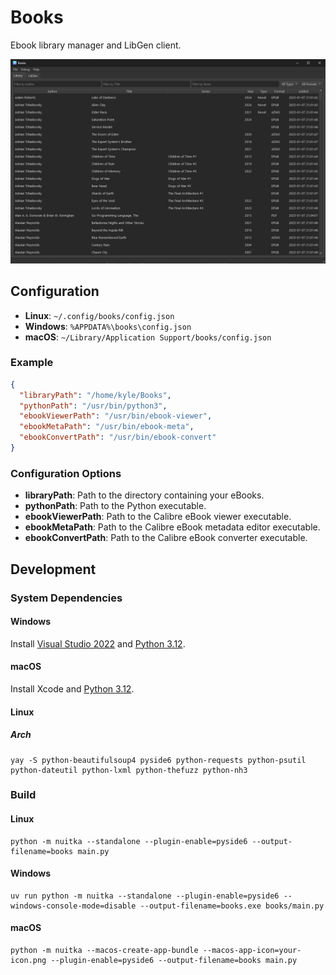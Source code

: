 # Books

Ebook library manager and LibGen client.

![Books](screenshot.png)

## Configuration

* **Linux**: `~/.config/books/config.json`
* **Windows**: `%APPDATA%\books\config.json`
* **macOS**: `~/Library/Application Support/books/config.json`

### Example

```json
{
  "libraryPath": "/home/kyle/Books",
  "pythonPath": "/usr/bin/python3",
  "ebookViewerPath": "/usr/bin/ebook-viewer",
  "ebookMetaPath": "/usr/bin/ebook-meta",
  "ebookConvertPath": "/usr/bin/ebook-convert"
}
```

### Configuration Options

* **libraryPath**: Path to the directory containing your eBooks.
* **pythonPath**: Path to the Python executable.
* **ebookViewerPath**: Path to the Calibre eBook viewer executable.
* **ebookMetaPath**: Path to the Calibre eBook metadata editor executable.
* **ebookConvertPath**: Path to the Calibre eBook converter executable.

## Development

### System Dependencies

#### Windows

Install [Visual Studio 2022](https://www.visualstudio.com/en-us/downloads/download-visual-studio-vs.aspx) and [Python 3.12](https://www.python.org/downloads/windows/).

#### macOS

Install Xcode and [Python 3.12](https://www.python.org/downloads/mac-osx/).

#### Linux

##### Arch

```
yay -S python-beautifulsoup4 pyside6 python-requests python-psutil python-dateutil python-lxml python-thefuzz python-nh3
```

### Build

#### Linux

```
python -m nuitka --standalone --plugin-enable=pyside6 --output-filename=books main.py
```

#### Windows

```
uv run python -m nuitka --standalone --plugin-enable=pyside6 --windows-console-mode=disable --output-filename=books.exe books/main.py
```

#### macOS

```
python -m nuitka --macos-create-app-bundle --macos-app-icon=your-icon.png --plugin-enable=pyside6 --output-filename=books main.py
```
